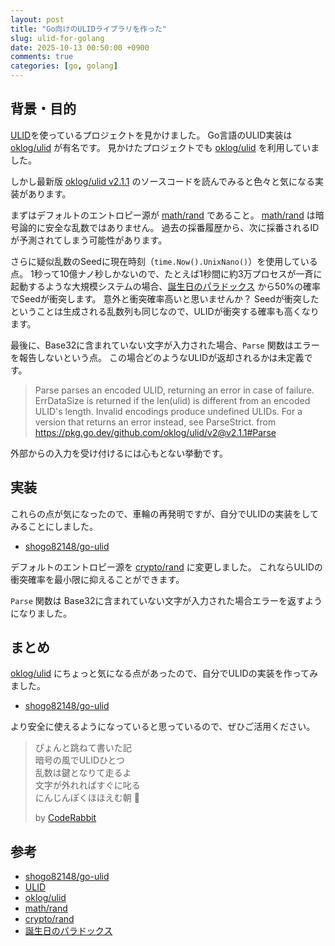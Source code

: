 ```yaml
---
layout: post
title: "Go向けのULIDライブラリを作った"
slug: ulid-for-golang
date: 2025-10-13 00:50:00 +0900
comments: true
categories: [go, golang]
---
```


## 背景・目的

[ULID]を使っているプロジェクトを見かけました。
Go言語のULID実装は [oklog/ulid] が有名です。
見かけたプロジェクトでも [oklog/ulid] を利用していました。

しかし最新版 [oklog/ulid v2.1.1](https://github.com/oklog/ulid/tree/v2.1.1) のソースコードを読んでみると色々と気になる実装があります。

まずはデフォルトのエントロピー源が [math/rand] であること。
[math/rand] は暗号論的に安全な乱数ではありません。
過去の採番履歴から、次に採番されるIDが予測されてしまう可能性があります。

さらに疑似乱数のSeedに現在時刻（`time.Now().UnixNano()`）を使用している点。
1秒って10億ナノ秒しかないので、たとえば1秒間に約3万プロセスが一斉に起動するような大規模システムの場合、[誕生日のパラドックス] から50%の確率でSeedが衝突します。
意外と衝突確率高いと思いませんか？
Seedが衝突したということは生成される乱数列も同じなので、ULIDが衝突する確率も高くなります。

最後に、Base32に含まれていない文字が入力された場合、`Parse` 関数はエラーを報告しないという点。
この場合どのようなULIDが返却されるかは未定義です。

> Parse parses an encoded ULID, returning an error in case of failure. 
> ErrDataSize is returned if the len(ulid) is different from an encoded ULID's length. Invalid encodings produce undefined ULIDs. For a version that returns an error instead, see ParseStrict. 
> from https://pkg.go.dev/github.com/oklog/ulid/v2@v2.1.1#Parse

外部からの入力を受け付けるには心もとない挙動です。

## 実装

これらの点が気になったので、車輪の再発明ですが、自分でULIDの実装をしてみることにしました。

- [shogo82148/go-ulid](https://github.com/shogo82148/go-ulid)

デフォルトのエントロピー源を [crypto/rand] に変更しました。
これならULIDの衝突確率を最小限に抑えることができます。

`Parse` 関数は Base32に含まれていない文字が入力された場合エラーを返すようになりました。

## まとめ

[oklog/ulid] にちょっと気になる点があったので、自分でULIDの実装を作ってみました。

- [shogo82148/go-ulid](https://github.com/shogo82148/go-ulid)

より安全に使えるようになっていると思っているので、ぜひご活用ください。

> ぴょんと跳ねて書いた記\
> 暗号の風でULIDひとつ\
> 乱数は鍵となりて走るよ\
> 文字が外れればすぐに叱る\
> にんじんぽくほほえむ朝 🥕
>
> by [CodeRabbit](https://www.coderabbit.ai/)

## 参考

- [shogo82148/go-ulid](https://github.com/shogo82148/go-ulid)
- [ULID]
- [oklog/ulid]
- [math/rand]
- [crypto/rand]
- [誕生日のパラドックス]

[ULID]: https://github.com/ulid/spec
[oklog/ulid]: https://github.com/oklog/ulid
[math/rand]: https://pkg.go.dev/math/rand
[crypto/rand]: https://pkg.go.dev/crypto/rand
[誕生日のパラドックス]: https://ja.wikipedia.org/wiki/%E8%AA%95%E7%94%9F%E6%97%A5%E3%81%AE%E3%83%91%E3%83%A9%E3%83%89%E3%83%83%E3%82%AF%E3%82%B9
